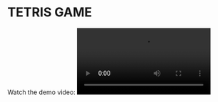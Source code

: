 # TETRIS GAME
Watch the demo video:
![](https://github.com/DHenox/DAMO-Tetris/blob/main/screenshots/tetris.mp4)
